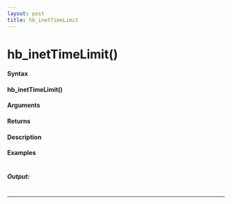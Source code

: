 ```yaml
---
layout: post
title: hb_inetTimeLimit
---
```


# hb_inetTimeLimit()


#### Syntax

#### hb_inetTimeLimit()

#### Arguments

#### Returns

#### Description

#### Examples

```

```

##### Output:

```

```

---